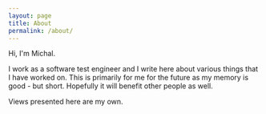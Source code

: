 ```yaml
---
layout: page
title: About
permalink: /about/
---
```

Hi, I'm Michal. 

I work as a software test engineer and I write here about various things that I have worked on.
This is primarily for me for the future as my memory is good - but short.
Hopefully it will benefit other people as well.

Views presented here are my own.
